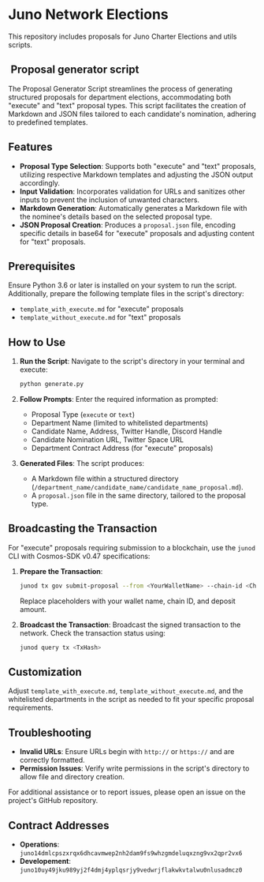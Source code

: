 # Juno Network Elections

This repository includes proposals for Juno Charter Elections and utils scripts.

##  Proposal generator script

The Proposal Generator Script streamlines the process of generating structured proposals for department elections, accommodating both "execute" and "text" proposal types. This script facilitates the creation of Markdown and JSON files tailored to each candidate's nomination, adhering to predefined templates.

## Features

- **Proposal Type Selection**: Supports both "execute" and "text" proposals, utilizing respective Markdown templates and adjusting the JSON output accordingly.
- **Input Validation**: Incorporates validation for URLs and sanitizes other inputs to prevent the inclusion of unwanted characters.
- **Markdown Generation**: Automatically generates a Markdown file with the nominee's details based on the selected proposal type.
- **JSON Proposal Creation**: Produces a `proposal.json` file, encoding specific details in base64 for "execute" proposals and adjusting content for "text" proposals.

## Prerequisites

Ensure Python 3.6 or later is installed on your system to run the script. Additionally, prepare the following template files in the script's directory:

- `template_with_execute.md` for "execute" proposals
- `template_without_execute.md` for "text" proposals

## How to Use

1. **Run the Script**: Navigate to the script's directory in your terminal and execute:

   ```bash
   python generate.py
   ```

2. **Follow Prompts**: Enter the required information as prompted:

   - Proposal Type (`execute` or `text`)
   - Department Name (limited to whitelisted departments)
   - Candidate Name, Address, Twitter Handle, Discord Handle
   - Candidate Nomination URL, Twitter Space URL
   - Department Contract Address (for "execute" proposals)

3. **Generated Files**: The script produces:
   - A Markdown file within a structured directory (`/department_name/candidate_name/candidate_name_proposal.md`).
   - A `proposal.json` file in the same directory, tailored to the proposal type.

## Broadcasting the Transaction

For "execute" proposals requiring submission to a blockchain, use the `junod` CLI with Cosmos-SDK v0.47 specifications:

1. **Prepare the Transaction**:

   ```bash
   junod tx gov submit-proposal --from <YourWalletName> --chain-id <ChainID> --proposal "proposal.json" --deposit <DepositAmount>ujuno -y
   ```

   Replace placeholders with your wallet name, chain ID, and deposit amount.

2. **Broadcast the Transaction**:
   Broadcast the signed transaction to the network. Check the transaction status using:

   ```bash
   junod query tx <TxHash>
   ```

## Customization

Adjust `template_with_execute.md`, `template_without_execute.md`, and the whitelisted departments in the script as needed to fit your specific proposal requirements.

## Troubleshooting

- **Invalid URLs**: Ensure URLs begin with `http://` or `https://` and are correctly formatted.
- **Permission Issues**: Verify write permissions in the script's directory to allow file and directory creation.

For additional assistance or to report issues, please open an issue on the project's GitHub repository.

## Contract Addresses

- **Operations**: `juno14dmlcpszxrqx6dhcavmwep2nh2dam9fs9whzgmdeluqxzng9vx2qpr2vx6`
- **Developement**: `juno10uy49jku989yj2f4dmj4yplqsrjy9vedwrjflakwkvtalwu0nlusadmcz0`
